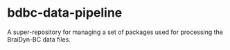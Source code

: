 # bdbc-data-pipeline
A super-repository for managing a set of packages used for processing the BraiDyn-BC data files.
